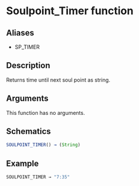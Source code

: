 # Soulpoint_Timer function

## Aliases

- SP_TIMER

## Description

Returns time until next soul point as string.

## Arguments

This function has no arguments.

## Schematics

```js
SOULPOINT_TIMER() → (String)
```

## Example

```js
SOULPOINT_TIMER → "7:35"
```
